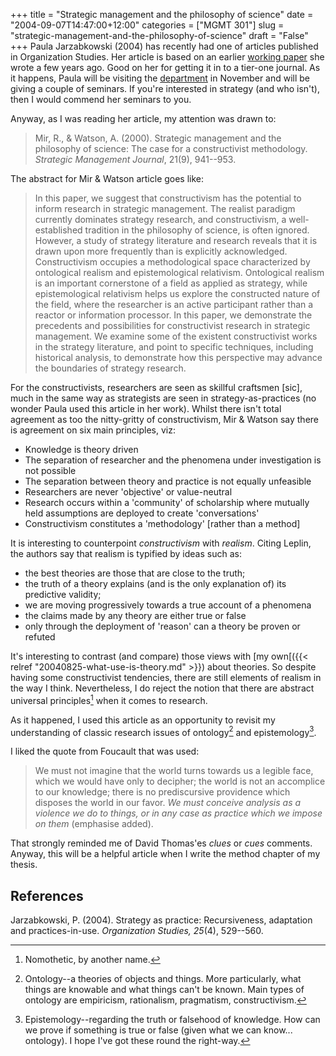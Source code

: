+++
title = "Strategic management and the philosophy of science"
date = "2004-09-07T14:47:00+12:00"
categories = ["MGMT 301"]
slug = "strategic-management-and-the-philosophy-of-science"
draft = "False"
+++
Paula Jarzabkowski (2004) has recently had one of articles
published in Organization Studies. Her article is based on an
earlier [working
paper](https://research.abs.aston.ac.uk/working_papers/0212.pdf) she
wrote a few years ago. Good on her for getting it in to a tier-one
journal. As it happens, Paula will be visiting the
[department](https://web-beta.archive.org/web/20100505010923/https://www.business.auckland.ac.nz)
in November and will be giving a couple of seminars. If you're
interested in strategy (and who isn't), then I would commend her
seminars to you.

Anyway, as I was reading her article, my attention was drawn to:

> Mir, R., & Watson, A. (2000). Strategic
management and the philosophy of science: The case for a
constructivist methodology. _Strategic Management Journal_,
21(9), 941--953.

The abstract for Mir & Watson article goes like:

> In this paper, we suggest that constructivism has the
potential to inform research in strategic management. The realist
paradigm currently dominates strategy research, and
constructivism, a well-established tradition in the philosophy of
science, is often ignored. However, a study of strategy literature
and research reveals that it is drawn upon more frequently than is
explicitly acknowledged. Constructivism occupies a
methodological space characterized by ontological realism and
epistemological relativism. Ontological realism is an important
cornerstone of a field as applied as strategy, while
epistemological relativism helps us explore the constructed
nature of the field, where the researcher is an active participant
rather than a reactor or information processor. In this paper, we
demonstrate the precedents and possibilities for
constructivist research in strategic management. We examine some
of the existent constructivist works in the strategy literature,
and point to specific techniques, including historical analysis,
to demonstrate how this perspective may advance the boundaries of
strategy research.

For the constructivists, researchers are seen as skillful
craftsmen \[sic\], much in the same way as strategists are seen in
strategy-as-practices (no wonder Paula used this article in her work).
Whilst there isn't total agreement as too the nitty-gritty of
constructivism, Mir & Watson say there is agreement on six main principles, viz:

- Knowledge is theory driven
- The separation of researcher and the phenomena under investigation is not possible
- The separation between theory and practice is not equally unfeasible
- Researchers are never 'objective' or value-neutral
- Research occurs within a 'community' of scholarship where mutually held assumptions are deployed to create 'conversations'
- Constructivism constitutes a 'methodology' \[rather than a method\]

It is interesting to counterpoint _constructivism_ with
_realism_. Citing Leplin, the authors say that realism is
typified by ideas such as:

- the best theories are those that are close to the truth;
- the truth of a theory explains (and is the only explanation of) its predictive validity;
- we are moving progressively towards a true account of a phenomena
- the claims made by any theory are either true or false
- only through the deployment of 'reason' can a theory be proven or refuted

It's interesting to contrast (and compare) those views with [my
own[({{< relref "20040825-what-use-is-theory.md" >}})
about theories. So despite having some constructivist
tendencies, there are still elements of realism in the way I think.
Nevertheless, I do reject the notion that there are abstract
universal principles[^1] when it comes to research.

As it happened, I used this article as an opportunity to revisit my
understanding of classic research issues of ontology[^2] and epistemology[^3].

I liked the quote from Foucault that was used:

> We must not imagine that the world turns towards us a legible
face, which we would have only to decipher; the world is not an
accomplice to our knowledge; there is no prediscursive providence
which disposes the world in our favor. _We must conceive analysis as
a violence we do to things, or in any case as practice which we impose
on them_ (emphasise added).

That strongly reminded me of David Thomas'es _clues_ or _cues_ comments.
Anyway, this will be a helpful article when I write the method
chapter of my thesis.


[^1]: Nomothetic, by another name.

[^2]: Ontology--a theories of objects and things. More
particularly, what things are knowable and what things can't be
known. Main types of ontology are empiricism, rationalism,
pragmatism, constructivism.

[^3]: Epistemology--regarding the truth or falsehood of
knowledge. How can we prove if something is true or false (given what
we can know... ontology). I hope I've got these round the right-way.


## References

Jarzabkowski, P. (2004). Strategy as practice: Recursiveness,
adaptation and practices-in-use. _Organization Studies, 25_(4), 529--560.


